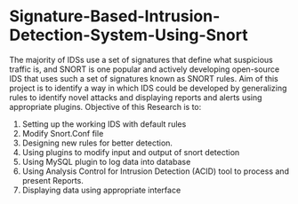 # Signature-Based-Intrusion-Detection-System-Using-Snort
The majority of IDSs use a set of signatures that define what suspicious traffic is, and SNORT is one popular and actively developing open-source IDS that uses such a set of signatures known as SNORT rules. Aim of this project is to identify a way in which IDS could be developed by generalizing rules to identify novel attacks and displaying reports and alerts using appropriate plugins.
Objective of this Research is to:
1)	Setting up the working IDS with default rules
2)	Modify  Snort.Conf file
3)	Designing new rules for better detection.
4)	Using plugins to modify input and output of snort detection
5)	Using MySQL plugin to log data into database
6)	Using Analysis Control for Intrusion Detection (ACID) tool to process and present Reports.
7)	Displaying data using appropriate interface
